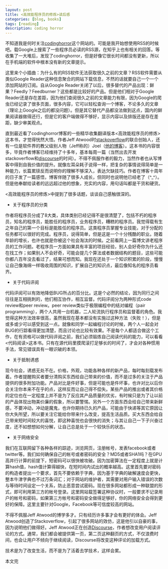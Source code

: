 ```yaml
---
layout: post
title: <高效能程序员的修炼>读后感
categories: [blog, books]
tags: [reading]
description: coding horror
---
```



不知道我是何时关注[codinghorror](http://www.codinghorror.com)这个网站的。可能是我开始想使用RSS的时候吧。载Google上搜索了一些程序员必读的RSS源，在知乎上也有相关的回答。等收集了一大堆后，发现了codinghorror，但是好像它很长时间都没有更新，所以在手机端的软件中根本没有新的文章提示。

这里来个小插曲：为什么有的RSS软件无法获取很久之前的文章？RSS软件需要从类似Google Reader这种信息聚合的网站下载信息，不然的话就要自己一个一个添加网站的订阅。自从Google Reader关闭了以后，很多替代的产品出现：鲜果？Feedly？Feedburner？这些都是比较好的产品。但是他们相对于Google Reader还是存在差距，因为他们查阅很久之前的文章能力有限，因为Google的爬虫已经记录了很多页面，很多内容，它可以轻松查询一个博客，不论多久的文章（理论上Google之后的都没问题）。但是其它替代产品都没法做到这点，国内的鲜果阅读器做得还行，但是它的客户端做得不够好，显示内容以及排版还是存在差距，缺少审美观点。

直到最近看了codinghorror博客的一些精华收集翻译版本<高效能程序员的修炼>这本书，才觉得恍然大悟。作者Jeff Atwood时[stackoverflow](http://www.stackoverflow.com)的联合创始人，还有一位是软件界的教父级别人物（Jeff称的）Joel（[他的博客](http://www.joelonsoftware.com)）。这本书的内容很多，毕竟作者博客已经维持了十多年，基本每周一篇（当然出去开发stackoverflow和[discourse](http://www.discourse.org)的时间）。不得不佩服作者的毅力，当然作者也从写博客中得到自我价值的提升。就像左耳朵耗子说得一样，把复杂的事情说得简单是一种能力，长篇累牍反而说明你的理解不够深入，表达欠缺技巧。作者在博客十周年的日子发了一篇感悟，博客伴随了很多人成长，但同时也说明他已经老了（^_^）。但是他奉献给读者的远远超过他的想象，充实的内容，用句话叫都是干货和硬货。

<高效能程序员的修炼>中提到了很多话题，谈谈自己感触很深的。

+ 关于程序员的分类

作者将程序员分成了8大类，具体类别已经记得不是很清楚了，包括不朽的程序员，知名的程序员，能胜任的程序员，业务程序员，糟糕的程序员。我觉得载有生之年自己的第一个目标是能胜任的程序员。这类程序员掌握专业技能，对于分配的任务都可以很好的完成。程序员，说得简单，但是这是一个十分残酷的职业。随着年龄的增长，也许也就是你被这个社会淘汰的时候。之前看网上一篇博文讲老程序员的工作问题。老程序员一方面如果具有丰富的项目经验，别人会好奇你为什么还在找工作；如果别人不会好奇，可能会提几个算法或者数据结构的题目，这些可能你都八百年没去看过了，结果可想而知。我现在还处于一个知识积累的阶段，慢慢让自己像海绵一样吸收周围的知识，扩展自己的知识点，最后像知名的程序员看齐。

+ 关于代码评阅

代码评阅可以有效地降低BUG所占的百分比。这是个必然的结论，因为同行之间往往是互相挑刺的，他们相互协作，相互监督。代码评阅分为两种形式code review和peer review。peer review类似于极限编程中的结对编程（pair programming），两个人共用一台机器，二人轮流执行程序员和监督着的角色。我觉得这种方法效率很高，虽然我现在基本都没有实施过这种方法（失败！），但是或多或少可以感受到这一点。就像和同学一起编程讨论的时候，两个人一起会对BUG的行踪看得更加清楚，而且讨论也比较有效果。不是每个人都适合做这个工作，在有资格可以做代码评阅之前，我们必须锻炼自己阅读代码的能力，可以看看<代码阅读>这本书。只有在源代码里摸爬滚打足够长的时间了，才会对各种惯用手法，常见错误具有一眼识破的本领。

+ 关于抵制诱惑

现今社会，诱惑无处不在。价格，外观，功能各种各样的新产品，每时每刻载发布着。作者提醒购买者要分清购买东西给自己带来的价值，而不是过多的关注于产品提供的很多附加功能。产品对比是件好事，但是可能也是件坏事，也许对比以后你会关注你本来不在乎的点，这样反而让自己得不偿失。某些产品的推出或者其价格的定位也在一定程度上并不是为了反应其产品质量的优劣，有时候只是为了让以前的产品体现出物美价廉的假象，所以要警惕。另外一个方面东西会给自己带来新鲜感，不要冲动，冲动是魔鬼，也许你期待已久的产品，可能由于快递等其它原因让你大失所望，所以要关注它能给你带来什么改变，提高生活品质。买大东西会给自己带来短时间较大的喜悦，即这种喜悦也会很快的消失；与其让自己一下子兴奋过度，还不如想想如何分解，让自己总是处于一个较快乐的状态。

+ 关于网络安全

我们在互联网留下各种各样的踪迹，浏览网页，注册帐号，发表facebook或者twitter等。我们如何确保自己的帐号或者密码的安全？MD5或者SHA1吗？在GPU高并行计算的前提下，短密码可以很快被攻破。因为加密算法在一定程度上就是计算hash值，hash值计算得越快，在短时间内试出的概率越高。这里首先要对密码的构造者提出一个要求，首先不要依赖于字典，因为基于字典的破解速度会更快，整本牛津字典也不过万条词汇；对于网站的维护者，其需要对用户输入错误的次数与等待时间设定一个关系，防止恶意尝试密码。现在很多网站都形成一种联盟的形式，即可利用第三方的帐号登录。这里网站载签署这种协议时，一般要求不记录用户的帐号和密码，如果第三方帐号和密码安全做得足够好，你的网络安全会得到更好的保障。这里主要针对Google，Facebook等可信度较高的网站。

不得不佩服Jeff Atwood的博学多才。只有经历许多事才会有更好的体会。Jeff Atwood创造了Stackoverflow，引起了很多网站的效仿，这是他引以自豪的事，因为说明他们做得好。Jeff Atwood正在创造[Discourse](www.discourse.org)，作者想改变用户阅读评论的方式。通常，我们都会被提供第一页，第二页这种翻页的方式，不仅浪费时间，也会让用户不倾向于继续阅读，Discourse将改变这种评论的加载方式。

技术是为了改变生活，而不是为了活着去学技术，这样会累。

本文完
